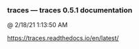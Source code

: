 ﻿

### traces — traces 0.5.1 documentation
@ 2/18/21 1:13:50 AM

https://traces.readthedocs.io/en/latest/

